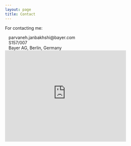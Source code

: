 ```yaml
---
layout: page
title: Contact 
---
```


For contacting me:

<span style="font-size: 30px; color: Dodgerblue;">
  <i class="fas fa-at"></i> 
</span>
&nbsp;&nbsp;&nbsp;parvaneh.janbakhshi@bayer.com
<br />


<span style="font-size: 30px; color: Dodgerblue;">
<i class="fas fa-map-marker-alt"></i>
</span>
&nbsp;&nbsp;&nbsp;S157/007
<br />  
&nbsp;&nbsp;&nbsp;Bayer AG, Berlin, Germany
<br />  

<iframe src="https://www.google.com/maps/embed?pb=!1m18!1m12!1m3!1d38826.29553260445!2d13.346261113738194!3d52.539884549824286!2m3!1f0!2f0!3f0!3m2!1i1024!2i768!4f13.1!3m3!1m2!1s0x47a8518f87cf632f%3A0x328fa0890509f128!2sBayer%20AG%20(ehemals%20Schering)!5e0!3m2!1sen!2sde!4v1657823880929!5m2!1sen!2sde" width="400" height="300" style="border:0;" allowfullscreen="" loading="lazy" referrerpolicy="no-referrer-when-downgrade"></iframe>
